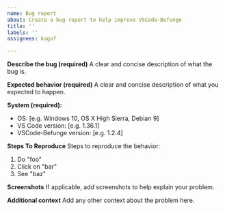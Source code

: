 ```yaml
---
name: Bug report
about: Create a bug report to help improve VSCode-Befunge
title: ''
labels: ''
assignees: kagof

---
```


**Describe the bug (required)**
A clear and concise description of what the bug is.

**Expected behavior (required)**
A clear and concise description of what you expected to happen.

**System (required):**
 - OS: [e.g. Windows 10, OS X High Sierra, Debian 9]
 - VS Code version: [e.g. 1.36.1]
 - VSCode-Befunge version: [e.g. 1.2.4]

**Steps To Reproduce**
Steps to reproduce the behavior:
1. Do "foo"
1. Click on "bar"
1. See "baz"

**Screenshots**
If applicable, add screenshots to help explain your problem.

**Additional context**
Add any other context about the problem here.
